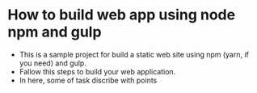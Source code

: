# How to build web app using node npm and gulp
- This is a sample project for build a static web site using npm (yarn, if you need) and gulp.
- Fallow this steps to build your web application.
- In here, some of task discribe with points
